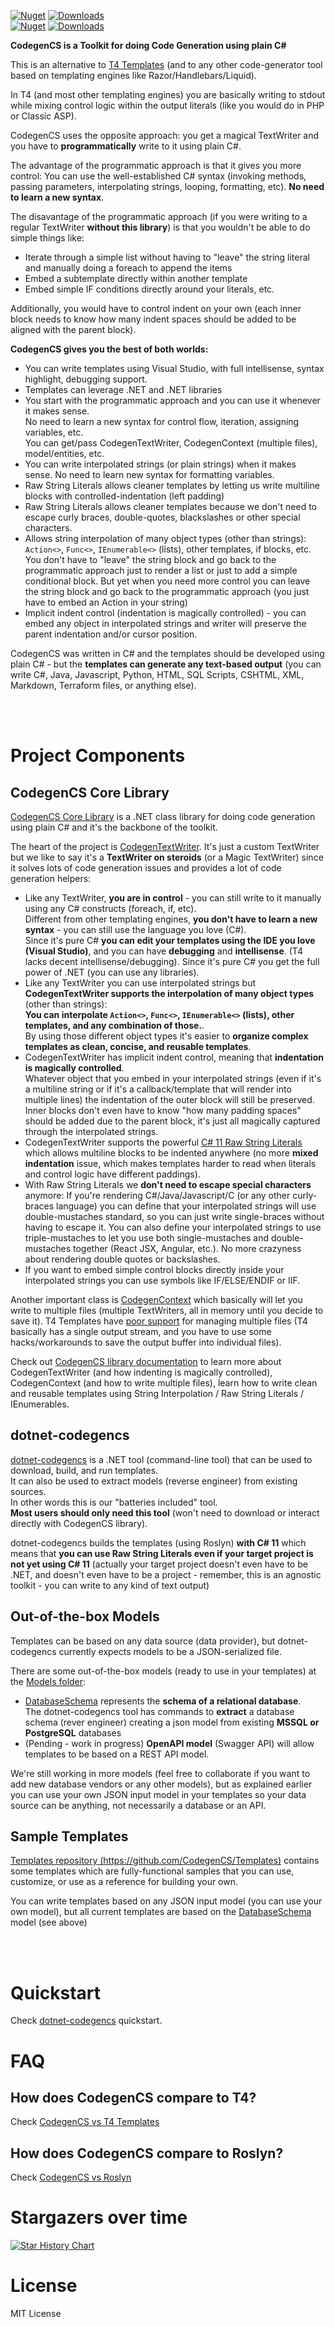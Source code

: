 [![Nuget](https://img.shields.io/nuget/v/dotnet-codegencs?label=dotnet-codegencs)](https://www.nuget.org/packages/dotnet-codegencs)
[![Downloads](https://img.shields.io/nuget/dt/dotnet-codegencs.svg)](https://www.nuget.org/packages/dotnet-codegencs)  
[![Nuget](https://img.shields.io/nuget/v/CodegenCS?label=CodegenCS)](https://www.nuget.org/packages/CodegenCS)
[![Downloads](https://img.shields.io/nuget/dt/CodegenCS.svg)](https://www.nuget.org/packages/CodegenCS)


**CodegenCS is a Toolkit for doing Code Generation using plain C#**

This is an alternative to [T4 Templates](https://docs.microsoft.com/en-us/visualstudio/modeling/code-generation-and-t4-text-templates?view=vs-2022) (and to any other code-generator tool based on templating engines like Razor/Handlebars/Liquid).  

In T4 (and most other templating engines) you are basically writing to stdout while mixing control logic within the output literals (like you would do in PHP or Classic ASP).  
  
CodegenCS uses the opposite approach: you get a magical TextWriter and you have to **programmatically** write to it using plain C#.  

The advantage of the programmatic approach is that it gives you more control: You can use the well-established C# syntax (invoking methods, passing parameters, interpolating strings, looping, formatting, etc). **No need to learn a new syntax**. 

The disavantage of the programmatic approach (if you were writing to a regular TextWriter **without this library**) is that you wouldn't be able to do simple things like:
- Iterate through a simple list without having to "leave" the string literal and manually doing a foreach to append the items
- Embed a subtemplate directly within another template
- Embed simple IF conditions directly around your literals, etc.

Additionally, you would have to control indent on your own (each inner block needs to know how many indent spaces should be added to be aligned with the parent block). 

**CodegenCS gives you the best of both worlds:**
- You can write templates using Visual Studio, with full intellisense, syntax highlight, debugging support.
- Templates can leverage .NET and .NET libraries
- You start with the programmatic approach and you can use it whenever it makes sense.  
  No need to learn a new syntax for control flow, iteration, assigning variables, etc.  
  You can get/pass CodegenTextWriter, CodegenContext (multiple files), model/entities, etc.  
- You can write interpolated strings (or plain strings) when it makes sense. No need to learn new syntax for formatting variables.
- Raw String Literals allows cleaner templates by letting us write multiline blocks with controlled-indentation (left padding)
- Raw String Literals allows cleaner templates because we don't need to escape curly braces, double-quotes, blackslashes or other special characters.
- Allows string interpolation of many object types (other than strings): `Action<>`, `Func<>`, `IEnumerable<>` (lists), other templates, if blocks, etc.  
  You don't have to "leave" the string block and go back to the programmatic approach just to render a list or just to add a simple conditional block.
  But yet when you need more control you can leave the string block and go back to the programmatic approach (you just have to embed an Action in your string)
- Implicit indent control (indentation is magically controlled) - you can embed any object in interpolated strings and writer will preserve the parent indentation and/or cursor position.
<!-- - dotnet-codegencs tool lets you download/build/run templates
- dotnet-codegencs can extract database models (reverse engineer from existing MSSQL/PostgreSQL databases into a JSON file) that can be used by your templates.   -->

CodegenCS was written in C# and the templates should be developed using plain C# - but the **templates can generate any text-based output** (you can write C#, Java, Javascript, Python, HTML, SQL Scripts, CSHTML, XML, Markdown, Terraform files, or anything else).


<br/><br/>  

# Project Components

## CodegenCS Core Library

[CodegenCS Core Library](https://github.com/CodegenCS/CodegenCS/tree/master/src/Core/CodegenCS) is a .NET class library for doing code generation using plain C# and it's the backbone of the toolkit.  
  
The heart of the project is [CodegenTextWriter](https://github.com/CodegenCS/CodegenCS/blob/master/src/Core/CodegenCS/CodegenTextWriter.cs). It's just a custom TextWriter but we like to say it's a **TextWriter on steroids** (or a Magic TextWriter) since it solves lots of code generation issues and provides a lot of code generation helpers:
- Like any TextWriter, **you are in control** - you can still write to it manually using any C# constructs (foreach, if, etc).  
  Different from other templating engines, **you don't have to learn a new syntax** - you can still use the language you love (C#).  
  Since it's pure C# **you can edit your templates using the IDE you love (Visual Studio)**, and you can have **debugging** and **intellisense**. (T4 lacks decent intellisense/debugging).
  Since it's pure C# you get the full power of .NET (you can use any libraries).
- Like any TextWriter you can use interpolated strings but **CodegenTextWriter supports the interpolation of many object types** (other than strings):  
  **You can interpolate `Action<>`, `Func<>`, `IEnumerable<>` (lists), other templates, and any combination of those.**.  
  By using those different object types it's easier to **organize complex templates as clean, concise, and reusable templates**.
- CodegenTextWriter has implicit indent control, meaning that **indentation is magically controlled**.  
  Whatever object that you embed in your interpolated strings (even if it's a multiline string or if it's a callback/template that will render into multiple lines) the indentation of the outer block will still be preserved. Inner blocks don't even have to know "how many padding spaces" should be added due to the parent block, it's just all magically captured through the interpolated strings.
- CodegenTextWriter supports the powerful [C# 11 Raw String Literals](https://docs.microsoft.com/en-us/dotnet/csharp/whats-new/csharp-11#raw-string-literals) which allows multiline blocks to be indented anywhere (no more **mixed indentation** issue, which makes templates harder to read when literals and control logic have different paddings).
- With Raw String Literals we **don't need to escape special characters** anymore: If you're rendering C#/Java/Javascript/C (or any other curly-braces language) you can define that your interpolated strings will use double-mustaches standard, so you can just write single-braces without having to escape it. You can also define your interpolated strings to use triple-mustaches to let you use both single-mustaches and double-mustaches together (React JSX, Angular, etc.). No more crazyness about rendering double quotes or backslashes.
- If you want to embed simple control blocks directly inside your interpolated strings you can use symbols like IF/ELSE/ENDIF or IIF.

Another important class is [CodegenContext](https://github.com/CodegenCS/CodegenCS/blob/master/src/Core/CodegenCS/CodegenContext.cs) which basically will let you write to multiple files (multiple TextWriters, all in memory until you decide to save it). T4 Templates have [poor support](https://stackoverflow.com/questions/33575419/how-to-create-multiple-output-files-from-a-single-t4-template-using-tangible-edi) for managing multiple files (T4 basically has a single output stream, and you have to use some hacks/workarounds to save the output buffer into individual files).

Check out [CodegenCS library documentation](https://github.com/CodegenCS/CodegenCS/tree/master/src/Core/CodegenCS) to learn more about CodegenTextWriter (and how indenting is magically controlled), CodegenContext (and how to write multiple files), learn how to write clean and reusable templates using String Interpolation / Raw String Literals / IEnumerables.
  
## dotnet-codegencs

[dotnet-codegencs](https://github.com/CodegenCS/CodegenCS/tree/master/src/dotnet-codegencs) is a .NET tool (command-line tool) that can be used to download, build, and run templates.  
It can also be used to extract models (reverse engineer) from existing sources.  
In other words this is our "batteries included" tool.  
**Most users should only need this tool** (won't need to download or interact directly with CodegenCS library).  

dotnet-codegencs builds the templates (using Roslyn) **with C# 11** which means that **you can use Raw String Literals even if your target project is not yet using C# 11** (actually your target project doesn't even have to be .NET, and doesn't even have to be a project - remember, this is an agnostic toolkit - you can write to any kind of text output)

## Out-of-the-box Models

Templates can be based on any data source (data provider), but dotnet-codegencs currently expects models to be a JSON-serialized file.

There are some out-of-the-box models (ready to use in your templates) at the [Models folder](https://github.com/CodegenCS/CodegenCS/tree/master/src/Models):
- [DatabaseSchema](https://github.com/CodegenCS/CodegenCS/tree/master/src/Models/CodegenCS.DbSchema/DbSchema) represents the **schema of a relational database**.  
  The dotnet-codegencs tool has commands to **extract** a database schema (rever engineer) creating a json model from existing **MSSQL or PostgreSQL** databases
- (Pending - work in progress) **OpenAPI model** (Swagger API) will allow templates to be based on a REST API model.  

We're still working in more models (feel free to collaborate if you want to add new database vendors or any other models), but as explained earlier you can use your own JSON input model in your templates so your data source can be anything, not necessarily a database or an API.

## Sample Templates

[Templates repository (https://github.com/CodegenCS/Templates)](https://github.com/CodegenCS/Templates) contains some templates which are fully-functional samples that you can use, customize, or use as a reference for building your own.  

You can write templates based on any JSON input model (you can use your own model), but all current templates are based on the [DatabaseSchema](https://github.com/CodegenCS/CodegenCS/tree/master/src/Models/CodegenCS.DbSchema/DbSchema) model (see above)

<br/><br/>

# Quickstart

Check [dotnet-codegencs](https://github.com/CodegenCS/CodegenCS/tree/master/src/dotnet-codegencs#quickstart) quickstart.

# FAQ

## How does CodegenCS compare to T4?

Check [CodegenCS vs T4 Templates](https://github.com/CodegenCS/CodegenCS/tree/master/docs/Comparison-T4.md)

## How does CodegenCS compare to Roslyn?

Check [CodegenCS vs Roslyn](https://github.com/CodegenCS/CodegenCS/tree/master/docs/Comparison-Roslyn.md)



<!-- 

## History
- 2020-07-19: New project/scripts [Simple POCO Generator](https://github.com/CodegenCS/CodegenCS/tree/master/src/Models/CodegenCS.DbSchema.Templates/SimplePOCOGenerator/) to create POCOs (Dapper or other ORM) based on a Database Schema in JSON file
- 2020-07-12: Fluent API and other major changes
- 2020-07-05: New projects/utilities [CodegenCS.DbSchema](https://github.com/CodegenCS/CodegenCS/tree/master/src/Models/CodegenCS.DbSchema) and [CodegenCS.DbSchema.Extractor](https://github.com/CodegenCS/CodegenCS/tree/master/src/Models/CodegenCS.DbSchema.Extractor) to reverse engineer MSSQL/PostgreSQL databases into JSON schema
- 2020-07-05: [Blog post](https://rdrizin.com/code-generation-in-c-csx-extracting-sql-server-schema/) (and [this](https://rdrizin.com/code-generation-csx-scripts-part1/)) about extracting the schema using Powershell -> CSX (Roslyn) -> CodegenCS
- 2019-10-30: Published Sample Template [EF 6 POCO Generator](https://github.com/CodegenCS/CodegenCS/tree/master/src/Templates/EF6-POCO-Generator)
- 2019-09-22: Initial public version. See [blog post here](http://rdrizin.com/yet-another-code-generator/)
 -->



# Stargazers over time

[![Star History Chart](https://api.star-history.com/svg?repos=CodegenCS/CodegenCS&type=Date)](https://star-history.com/#CodegenCS/CodegenCS&Date)

# License
MIT License

